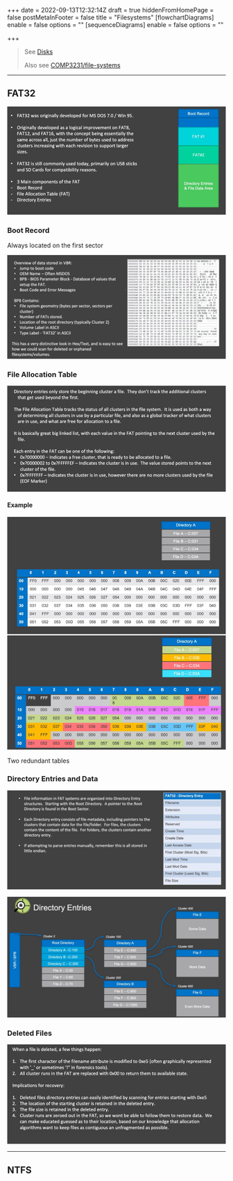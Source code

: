 +++
date = 2022-09-13T12:32:14Z
draft = true
hiddenFromHomePage = false
postMetaInFooter = false
title = "Filesystems"
[flowchartDiagrams]
enable = false
options = ""
[sequenceDiagrams]
enable = false
options = ""

+++
> See [Disks](../disks)
>
> Also see [COMP3231/file-systems](https://featherbear.cc/UNSW-COMP3231/post/file-systems/)

***

## FAT32

![](/uploads/snipaste_2022-09-26_20-07-24.jpg)

### Boot Record

Always located on the first sector

![](/uploads/snipaste_2022-09-26_20-11-00.jpg)

### File Allocation Table

![](/uploads/snipaste_2022-09-26_20-18-25.jpg)

#### Example

![](/uploads/snipaste_2022-09-26_20-19-04.jpg)  
![](/uploads/snipaste_2022-09-26_20-20-57.jpg)

Two redundant tables

### Directory Entries and Data

![](/uploads/snipaste_2022-09-26_20-12-44.jpg)

![](/uploads/snipaste_2022-09-26_20-15-24.jpg)

### Deleted Files

![](/uploads/snipaste_2022-09-26_20-22-52.jpg)

***

## NTFS